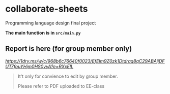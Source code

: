 # collaborate-sheets
Programming language design final project

**The main function is in `src/main.py`**

## Report is here (for group member only)
*https://1drv.ms/w/c/968b6c76640f0023/EfElm9Z0zk1Dtdraq8qC29ABAjiDFUT7fouYHjm0HS0vyA?e=RXxElL*
> It't only for convience to edit by group member.
>
> Please refer to PDF uploaded to EE-class
